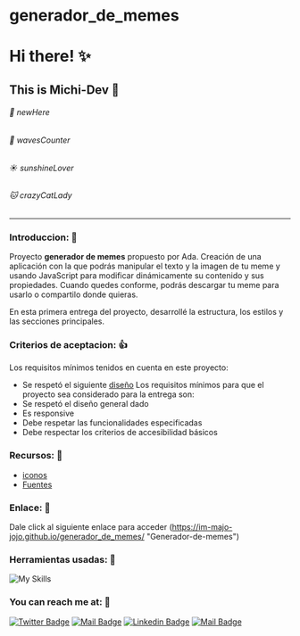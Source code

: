 # generador_de_memes
# Hi there! :sparkles:
## This is Michi-Dev :black_heart:

######  :paw_prints: newHere

######  :ocean: wavesCounter

######  :sunny: sunshineLover

######  :cat: crazyCatLady 
------
### Introduccion: :owl:
Proyecto **generador de memes** propuesto por Ada. Creación de una aplicación con la que podrás manipular el texto y la imagen de tu meme y usando JavaScript para modificar dinámicamente su contenido y sus propiedades. Cuando quedes conforme, podrás descargar tu meme para usarlo o compartilo donde quieras.

En esta primera entrega del proyecto, desarrollé la estructura, los estilos y las secciones principales. 
### Criterios de aceptacion: :thumbsup:

Los requisitos mínimos tenidos en cuenta en este proyecto:
- Se respetó el siguiente [diseño](https://frontend-proyecto-meme.adaitw.org/ "diseño")
Los requisitos mínimos para que el proyecto sea considerado para la entrega son:
- Se respetó el diseño general dado
- Es responsive
- Debe respetar las funcionalidades especificadas
- Debe respectar los criterios de accesibilidad básicos

### Recursos: :cactus:
- [iconos](https://fontawesome.com/ "Iconos")
- [Fuentes](https://fonts.google.com/ "Fuentes")

### Enlace: :lobster:
Dale click al siguiente enlace para acceder 
(https://im-majo-jojo.github.io/generador_de_memes/ "Generador-de-memes")
 

### Herramientas usadas: :toolbox:

![My Skills](https://skillicons.dev/icons?i=vscode,github,git,html,css,js,md) 

### You can reach me at: :fries:

[![Twitter Badge](https://img.shields.io/badge/-@im_majo_jojo-1ca0f1?style=flat&labelColor=1ca0f1&logo=twitter&logoColor=white&link=https://twitter.com/Ipenywis)](https://twitter.com/im_majo_jojo) [![Mail Badge](https://img.shields.io/badge/-@im_majo_jojo-e84393?style=flat&labelColor=e84393&logo=instagram&logoColor=white)](https://www.instagram.com/im_majo_jojo/) [![Linkedin Badge](https://img.shields.io/badge/-Maria_Garces-0e76a8?style=flat&labelColor=0e76a8&logo=linkedin&logoColor=white)](https://www.linkedin.com/in/maria-jose-g-21ab84188/) [![Mail Badge](https://img.shields.io/badge/-mj.garcest-c0392b?style=flat&labelColor=c0392b&logo=gmail&logoColor=white)](mailto:mj.garcest@gmail.com)

